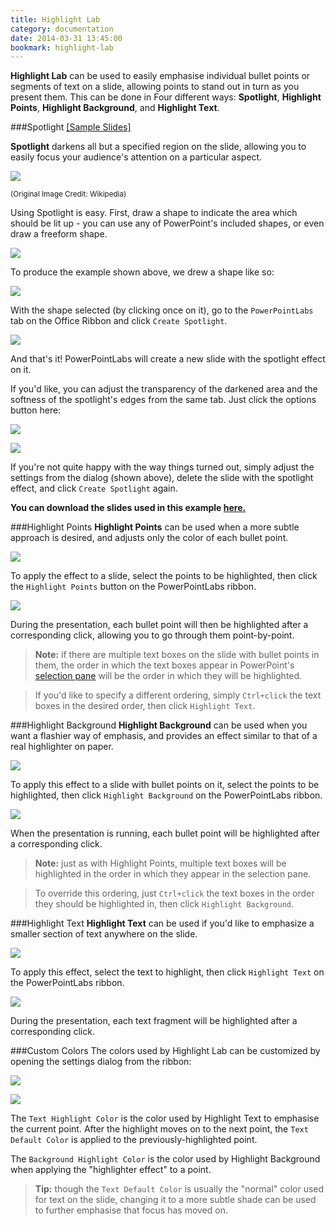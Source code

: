 ```yaml
---
title: Highlight Lab
category: documentation
date: 2014-03-31 13:45:00
bookmark: highlight-lab
---
```


**Highlight Lab** can be used to easily emphasise individual bullet points or segments of text on a slide, allowing points to stand out in turn as you present them. This can be done in Four different ways: **Spotlight**, **Highlight Points**, **Highlight Background**, and **Highlight Text**.

###Spotlight [[Sample Slides]](./samples/spotlight%20sample.pptx)

**Spotlight** darkens all but a specified region on the slide, allowing you to easily focus your audience's attention on a particular aspect.

<p>
<img class="box-shadow" src="./img/docs/spotlight-lab-1.png" />
</p>
<small>(Original Image Credit: Wikipedia)</small>

Using Spotlight is easy. First, draw a shape to indicate the area which should be lit up - you can use any of PowerPoint's included shapes, or even draw a freeform shape.

![](./img/docs/spotlight-lab-2.png)

To produce the example shown above, we drew a shape like so:

<p>
<img class="box-shadow" src="./img/docs/spotlight-lab-3.png" />
</p>

With the shape selected (by clicking once on it), go to the <code>PowerPointLabs</code> tab on the Office Ribbon and click <code>Create Spotlight</code>. 

<p>
<img class="box-shadow" src="./img/docs/spotlight-lab-4.png" />
</p>

And that's it! PowerPointLabs will create a new slide with the spotlight effect on it.

If you'd like, you can adjust the transparency of the darkened area and the softness of the spotlight's edges from the same tab. Just click the options button here:

<p>
<img class="box-shadow" src="./img/docs/spotlight-lab-5.png" />
</p>

<p>
<img class="box-shadow" src="./img/docs/spotlight-lab-6.png" />
</p>

If you're not quite happy with the way things turned out, simply adjust the settings from the dialog (shown above), delete the slide with the spotlight effect, and click `Create Spotlight` again.

**You can download the slides used in this example [here.](./samples/spotlight%20sample.pptx)**

###Highlight Points
**Highlight Points** can be used when a more subtle approach is desired, and adjusts only the color of each bullet point.

<p>
	<img class="box-shadow slide" src="./img/docs/highlight-lab-points-1.gif">
</p>

To apply the effect to a slide, select the points to be highlighted, then click the `Highlight Points` button on the PowerPointLabs ribbon.

<p>
	<img class="box-shadow" src="./img/docs/highlight-lab-points-2.png">
</p>

During the presentation, each bullet point will then be highlighted after a corresponding click, allowing you to go through them point-by-point.

> **Note:** if there are multiple text boxes on the slide with bullet points in them, the order in which the text boxes appear in PowerPoint's [selection pane](http://www.ellenfinkelstein.com/pptblog/the-wonderful-selection-pane-lets-you-easily-hide-objects-select-them-and-even-rename-them/) will be the order in which they will be highlighted.

>If you'd like to specify a different ordering, simply `Ctrl+click` the text boxes in the desired order, then click `Highlight Text`.

###Highlight Background
**Highlight Background** can be used when you want a flashier way of emphasis, and provides an effect similar to that of a real highlighter on paper.

<p>
	<img class="box-shadow slide" src="./img/docs/highlight-lab-background-1.gif">
</p>

To apply this effect to a slide with bullet points on it, select the points to be highlighted, then click `Highlight Background` on the PowerPointLabs ribbon.

<p>
	<img class="box-shadow" src="./img/docs/highlight-lab-background-2.png">
</p>

When the presentation is running, each bullet point will be highlighted after a corresponding click.

> **Note:** just as with Highlight Points, multiple text boxes will be highlighted in the order in which they appear in the selection pane.

> To override this ordering, just `Ctrl+click` the text boxes in the order they should be highlighted in, then click `Highlight Background`.

###Highlight Text
**Highlight Text** can be used if you'd like to emphasize a smaller section of text anywhere on the slide.

<p>
	 <img class="box-shadow slide" src="./img/docs/highlight-lab-text-1.gif">
</p>

To apply this effect, select the text to highlight, then click `Highlight Text` on the PowerPointLabs ribbon.

<p>
	<img class="box-shadow" src="./img/docs/highlight-lab-text-2.png">
</p>

During the presentation, each text fragment will be highlighted after a corresponding click.

###Custom Colors
The colors used by Highlight Lab can be customized by opening the settings dialog from the ribbon:

<p>
	<img class="box-shadow" src="./img/docs/highlight-lab-bullets-1.png">
</p>

<p>
	<img class="box-shadow" src="./img/docs/highlight-lab-bullets-2.png">
</p>

The `Text Highlight Color` is the color used by Highlight Text to emphasise the current point. After the highlight moves on to the next point, the `Text Default Color` is applied to the previously-highlighted point.

The `Background Highlight Color` is the color used by Highlight Background when applying the "highlighter effect" to a point.

> **Tip:** though the `Text Default Color` is usually the "normal" color used for text on the slide, changing it to a more subtle shade can be used to further emphasise that focus has moved on.